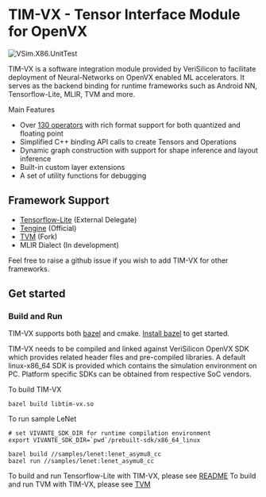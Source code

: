 

# TIM-VX - Tensor Interface Module for OpenVX
![VSim.X86.UnitTest](https://github.com/VeriSilicon/TIM-VX/actions/workflows/x86_vsim_unit_test.yml/badge.svg)

TIM-VX is a software integration module provided by VeriSilicon to facilitate deployment of Neural-Networks on OpenVX enabled ML accelerators. It serves as the backend binding for runtime frameworks such as Android NN, Tensorflow-Lite, MLIR, TVM and more.

Main Features
 - Over [130 operators](https://github.com/VeriSilicon/TIM-VX/blob/main/src/tim/vx/ops/README.md) with rich format support for both quantized and floating point
 - Simplified C++ binding API calls to create Tensors and Operations
 - Dynamic graph construction with support for shape inference and layout inference
 - Built-in custom layer extensions
 - A set of utility functions for debugging

## Framework Support

- [Tensorflow-Lite](https://github.com/VeriSilicon/tflite-vx-delegate) (External Delegate)
- [Tengine](https://github.com/OAID/Tengine) (Official)
- [TVM](https://github.com/VeriSilicon/tvm) (Fork)
- MLIR Dialect (In development)

Feel free to raise a github issue if you wish to add TIM-VX for other frameworks.

## Get started

### Build and Run
TIM-VX supports both [bazel](https://bazel.build) and cmake. [Install bazel](https://docs.bazel.build/versions/master/install.html) to get started.

TIM-VX needs to be compiled and linked against VeriSilicon OpenVX SDK which provides related header files and pre-compiled libraries. A default linux-x86_64 SDK is provided which contains the simulation environment on PC. Platform specific SDKs can be obtained from respective SoC vendors.

To build TIM-VX
```shell
bazel build libtim-vx.so
```

To run sample LeNet
```shell
# set VIVANTE_SDK_DIR for runtime compilation environment
export VIVANTE_SDK_DIR=`pwd`/prebuilt-sdk/x86_64_linux

bazel build //samples/lenet:lenet_asymu8_cc
bazel run //samples/lenet:lenet_asymu8_cc
```

To build and run Tensorflow-Lite with TIM-VX, please see [README](https://github.com/VeriSilicon/tflite-vx-delegate#readme)
To build and run TVM with TIM-VX, please see [TVM](https://github.com/VeriSilicon/tvm)
